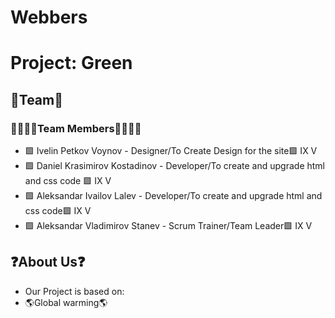 # Webbers
# Project: Green 

## 🤝Team🤝

### 👨‍👨‍👦‍👦Team Members👨‍👨‍👦‍👦

* 🟩 Ivelin Petkov Voynov - Designer/To Create Design for the site🟩 IX V
* 🟩 Daniel Krasimirov Kostadinov - Developer/To create  and upgrade html and css code 🟩 IX V
* 🟩 Aleksandar Ivailov Lalev - Developer/To create and upgrade html and css code🟩 IX V
* 🟩 Aleksandar Vladimirov Stanev - Scrum Trainer/Team Leader🟩 IX V

## ❓About Us❓
* Our Project is based on:
* 🌎Global warming🌎